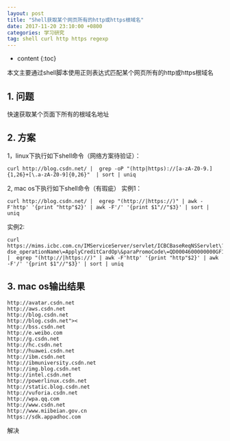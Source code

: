 ```yaml
---
layout: post
title: "Shell获取某个网页所有的http或https根域名"
date: 2017-11-20 23:10:00 +0800 
categories: 学习研究
tag: shell curl http https regexp
---
```

* content
{:toc}

本文主要通过shell脚本使用正则表达式匹配某个网页所有的http或https根域名

<!-- more -->

## 1. 问题
快速获取某个页面下所有的根域名地址

## 2. 方案
1，linux下执行如下shell命令（网络方案待验证）：

```shell
curl http://blog.csdn.net/ |  grep -oP "(http|https)://[a-zA-Z0-9.]{1,26}+[\.a-zA-Z0-9]{0,26}"  | sort | uniq
```
2, mac os下执行如下shell命令（有瑕疵）
实例1：
```shell
curl http://blog.csdn.net/ |  egrep "(http://|https://)" | awk -F'http' '{print "http"$2}' | awk -F'/' '{print $1"//"$3}' | sort | uniq
```
实例2:
```shell
curl https://mims.icbc.com.cn/IMServiceServer/servlet/ICBCBaseReqNSServlet\?dse_operationName\=ApplyCreditCardOp\&paraPromoCode\=QD0004600000000GF1 |  egrep "(http://|https://)" | awk -F'http' '{print "http"$2}' | awk -F'/' '{print $1"//"$3}' | sort | uniq
```

## 3. mac os输出结果 
```shell
http://avatar.csdn.net
http://aws.csdn.net
http://blog.csdn.net
http://blog.csdn.net"><
http://bss.csdn.net
http://e.weibo.com
http://g.csdn.net
http://hc.csdn.net
http://huawei.csdn.net
http://ibm.csdn.net
http://ibmuniversity.csdn.net
http://img.blog.csdn.net
http://intel.csdn.net
http://powerlinux.csdn.net
http://static.blog.csdn.net
http://vuforia.csdn.net
http://wpa.qq.com
http://www.csdn.net
http://www.miibeian.gov.cn
https://sdk.appadhoc.com
```

解决